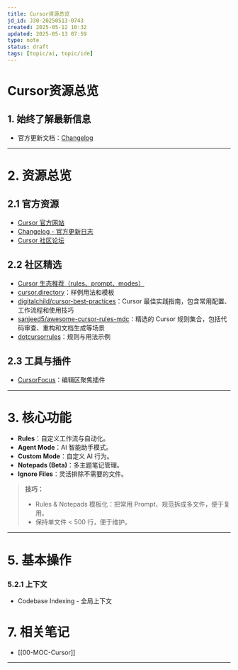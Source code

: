 ```yaml
---
title: Cursor资源总览
jd_id: J30-20250513-0743
created: 2025-05-12 10:32
updated: 2025-05-13 07:59
type: note
status: draft
tags: [topic/ai, topic/ide]
---
```


# Cursor资源总览

## 1. 始终了解最新信息

- 官方更新文档：[Changelog](https://docs.cursor.com/changelog)

---

# 2. 资源总览

## 2.1 官方资源

- [Cursor 官方网站](https://cursor.com/features)
- [Changelog - 官方更新日志](https://docs.cursor.com/changelog)
- [Cursor 社区论坛](https://forum.cursor.com)

## 2.2 社区精选

- [Cursor 生态推荐（rules、prompt、modes）](https://playbooks.com/rules)
- [cursor.directory](https://cursor.directory)：样例用法和模板
- [digitalchild/cursor-best-practices](https://github.com/digitalchild/cursor-best-practices)：Cursor 最佳实践指南，包含常用配置、工作流程和使用技巧
- [sanjeed5/awesome-cursor-rules-mdc](https://github.com/sanjeed5/awesome-cursor-rules-mdc)：精选的 Cursor 规则集合，包括代码审查、重构和文档生成等场景
- [dotcursorrules](https://dotcursorrules.com/)：规则与用法示例

## 2.3 工具与插件

- [CursorFocus](https://github.com/RenjiYuusei/CursorFocus)：编辑区聚焦插件

---

# 3. 核心功能

- **Rules**：自定义工作流与自动化。
- **Agent Mode**：AI 智能助手模式。
- **Custom Mode**：自定义 AI 行为。
- **Notepads (Beta)**：多主题笔记管理。
- **Ignore Files**：灵活排除不需要的文件。

> **技巧：**
>
> - Rules & Notepads 模板化：把常用 Prompt、规范拆成多文件，便于复用。
> - 保持单文件 < 500 行，便于维护。

---

# 5. 基本操作

### 5.2.1 上下文

- Codebase Indexing - 全局上下文

# 7. 相关笔记

- [[00-MOC-Cursor]]

---
